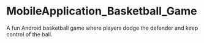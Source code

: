 # MobileApplication_Basketball_Game
A fun Android basketball game where players dodge the defender and keep control of the ball.
